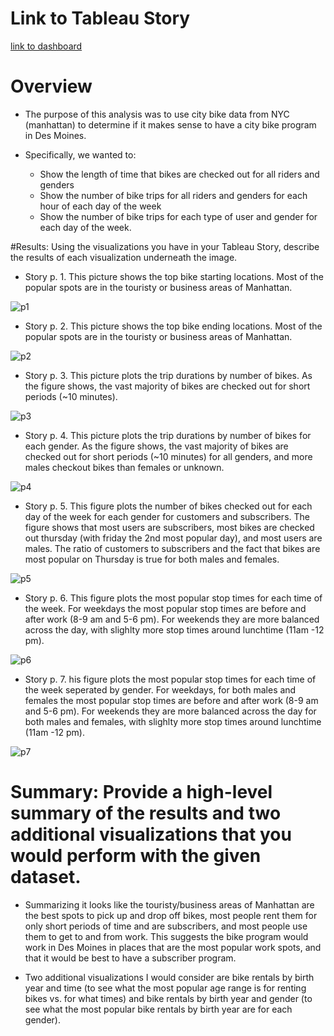 # Link to Tableau Story
[link to dashboard](https://public.tableau.com/app/profile/jason.jason/viz/TableauCityBikeChallenge/CityBikeStory)

# Overview
- The purpose of this analysis was to use city bike data from NYC (manhattan) to determine if it makes sense to have a city bike program in Des Moines. 

- Specifically, we wanted to:
	- Show the length of time that bikes are checked out for all riders and genders
	- Show the number of bike trips for all riders and genders for each hour of each day of the week
	- Show the number of bike trips for each type of user and gender for each day of the week.

#Results: Using the visualizations you have in your Tableau Story, describe the results of each visualization underneath the image.

- Story p. 1. This picture shows the top bike starting locations. Most of the popular spots are in the touristy or business areas of Manhattan.

![p1](p1.png)

- Story p. 2. This picture shows the top bike ending locations. Most of the popular spots are in the touristy or business areas of Manhattan.

![p2](p2.png)

- Story p. 3. This picture plots the trip durations by number of bikes. As the figure shows, the vast majority of bikes are checked out for short periods (~10 minutes).

![p3](p3.png)

- Story p. 4. This picture plots the trip durations by number of bikes for each gender. As the figure shows, the vast majority of bikes are checked out for short periods (~10 minutes) for all genders, and more males checkout bikes than females or unknown.

![p4](p4.png)

- Story p. 5. This figure plots the number of bikes checked out for each day of the week for each gender for customers and subscribers. The figure shows that most users are subscribers, most bikes are checked out thursday (with friday the 2nd most popular day), and most users are males. The ratio of customers to subscribers and the fact that bikes are most popular on Thursday is true for both males and females.

![p5](p5.png)

- Story p. 6. This figure plots the most popular stop times for each time of the week. For weekdays the most popular stop times are before and after work (8-9 am and 5-6 pm). For weekends they are more balanced across the day, with slighlty more stop times around lunchtime (11am -12 pm).

![p6](p6.png)

- Story p. 7. his figure plots the most popular stop times for each time of the week seperated by gender. For weekdays, for both males and females the most popular stop times are before and after work (8-9 am and 5-6 pm). For weekends they are more balanced across the day for both males and females, with slighlty more stop times around lunchtime (11am -12 pm).

![p7](p7.png)

# Summary: Provide a high-level summary of the results and two additional visualizations that you would perform with the given dataset.

- Summarizing it looks like the touristy/business areas of Manhattan are the best spots to pick up and drop off bikes, most people rent them for only short periods of time and are subscribers, and most people use  them to get to and from work. This suggests the bike program would work in Des Moines in places that are the most popular work spots, and that it would be best to have a subscriber program. 

- Two additional visualizations I would consider are bike rentals by birth year and time (to see what the most popular age range is for renting bikes vs. for what times) and bike rentals by birth year and gender (to see what the most popular bike rentals by birth year are for each gender). 
